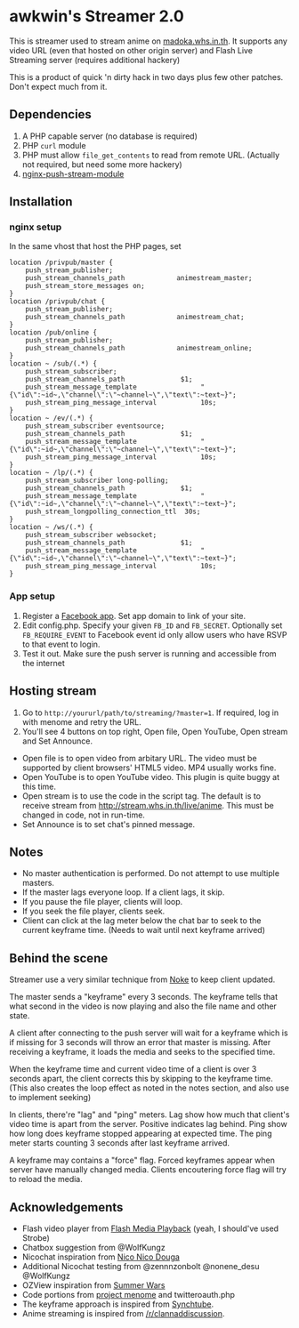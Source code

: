 # awkwin's Streamer 2.0

This is streamer used to stream anime on [madoka.whs.in.th](http://madoka.whs.in.th/streaming/). It supports any video URL (even that hosted on other origin server) and Flash Live Streaming server (requires additional hackery)

This is a product of quick 'n dirty hack in two days plus few other patches. Don't expect much from it.

## Dependencies

1. A PHP capable server (no database is required)
2. PHP `curl` module
3. PHP must allow `file_get_contents` to read from remote URL. (Actually not required, but need some more hackery)
4. [nginx-push-stream-module](https://github.com/wandenberg/nginx-push-stream-module)

## Installation

### nginx setup

In the same vhost that host the PHP pages, set

~~~~~~~
location /privpub/master {
	push_stream_publisher;
	push_stream_channels_path             animestream_master;
	push_stream_store_messages on;
}
location /privpub/chat {
	push_stream_publisher;
	push_stream_channels_path             animestream_chat;
}
location /pub/online {
	push_stream_publisher;
	push_stream_channels_path             animestream_online;
}
location ~ /sub/(.*) {
	push_stream_subscriber;
	push_stream_channels_path              $1;
	push_stream_message_template                "{\"id\":~id~,\"channel\":\"~channel~\",\"text\":~text~}";
	push_stream_ping_message_interval           10s;
}
location ~ /ev/(.*) {
	push_stream_subscriber eventsource;
	push_stream_channels_path              $1;
	push_stream_message_template                "{\"id\":~id~,\"channel\":\"~channel~\",\"text\":~text~}";
	push_stream_ping_message_interval           10s;
}
location ~ /lp/(.*) {
	push_stream_subscriber long-polling;
	push_stream_channels_path              $1;
	push_stream_message_template                "{\"id\":~id~,\"channel\":\"~channel~\",\"text\":~text~}";
	push_stream_longpolling_connection_ttl	30s;
}
location ~ /ws/(.*) {
	push_stream_subscriber websocket;
	push_stream_channels_path              $1;
	push_stream_message_template                "{\"id\":~id~,\"channel\":\"~channel~\",\"text\":~text~}";
	push_stream_ping_message_interval           10s;
}
~~~~~~~

### App setup

1. Register a [Facebook app](http://developers.facebook.com). Set app domain to link of your site.
3. Edit config.php. Specify your given `FB_ID` and `FB_SECRET`. Optionally set `FB_REQUIRE_EVENT` to Facebook event id only allow users who have RSVP to that event to login.
4. Test it out. Make sure the push server is running and accessible from the internet

## Hosting stream

1. Go to `http://yoururl/path/to/streaming/?master=1`. If required, log in with menome and retry the URL.
2. You'll see 4 buttons on top right, Open file, Open YouTube, Open stream and Set Announce.

- Open file is to open video from arbitary URL. The video must be supported by client browsers' HTML5 video. MP4 usually works fine.
- Open YouTube is to open YouTube video. This plugin is quite buggy at this time.
- Open stream is to use the code in the script tag. The default is to receive stream from http://stream.whs.in.th/live/anime. This must be changed in code, not in run-time.
- Set Announce is to set chat's pinned message.

## Notes

- No master authentication is performed. Do not attempt to use multiple masters.
- If the master lags everyone loop. If a client lags, it skip.
- If you pause the file player, clients will loop.
- If you seek the file player, clients seek.
- Client can click at the lag meter below the chat bar to seek to the current keyframe time. (Needs to wait until next keyframe arrived)

## Behind the scene

Streamer use a very similar technique from [Noke](https://github.com/whs/Noke) to keep client updated.

The master sends a "keyframe" every 3 seconds. The keyframe tells that what second in the video is now playing and also the file name and other state.

A client after connecting to the push server will wait for a keyframe which is if missing for 3 seconds will throw an error that master is missing. After receiving a keyframe, it loads the media and seeks to the specified time.

When the keyframe time and current video time of a client is over 3 seconds apart, the client corrects this by skipping to the keyframe time. (This also creates the loop effect as noted in the notes section, and also use to implement seeking)

In clients, there're "lag" and "ping" meters. Lag show how much that client's video time is apart from the server. Positive indicates lag behind. Ping show how long does keyframe stopped appearing at expected time. The ping meter starts counting 3 seconds after last keyframe arrived.

A keyframe may contains a "force" flag. Forced keyframes appear when server have manually changed media. Clients encoutering force flag will try to reload the media.

## Acknowledgements

- Flash video player from [Flash Media Playback](http://www.adobe.com/products/flashmediaplayback) (yeah, I should've used Strobe)
- Chatbox suggestion from @WolfKungz
- Nicochat inspiration from [Nico Nico Douga](http://nicovideo.jp)
- Additional Nicochat testing from @zennnzonbolt @nonene_desu @WolfKungz
- OZView inspiration from [Summer Wars](http://menome.in.th/anime/summerwars)
- Code portions from [project menome](http://menome.in.th) and twitteroauth.php
- The keyframe approach is inspired from [Synchtube](http://synchtube.com).
- Anime streaming is inspired from [/r/clannaddiscussion](http://www.reddit.com/r/clannaddiscussion).
